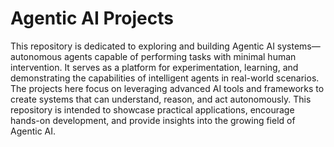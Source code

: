 # Agentic AI Projects

This repository is dedicated to exploring and building Agentic AI systems—autonomous agents capable of performing tasks with minimal human intervention. It serves as a platform for experimentation, learning, and demonstrating the capabilities of intelligent agents in real-world scenarios. The projects here focus on leveraging advanced AI tools and frameworks to create systems that can understand, reason, and act autonomously. This repository is intended to showcase practical applications, encourage hands-on development, and provide insights into the growing field of Agentic AI.

